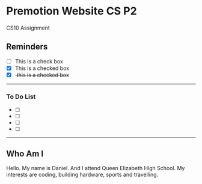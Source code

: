# Premotion Website CS P2
CS10 Assignment

## Reminders

- [ ] This is a check box
- [x] This is a checked box
- [x] <del> this is a checked box </del>

---

### To Do List

- [ ] 

- [ ]

- [ ]

- [ ]


---

## Who Am I

Hello. My name is Daniel. And I attend Queen Elizabeth High School. My interests are coding, building hardware, sports and travelling.